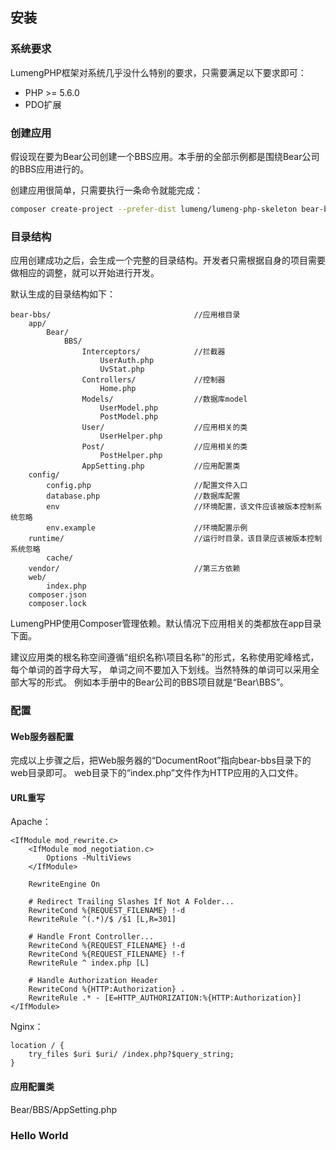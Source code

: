 ## 安装

### 系统要求

LumengPHP框架对系统几乎没什么特别的要求，只需要满足以下要求即可：

* PHP >= 5.6.0
* PDO扩展

### 创建应用

假设现在要为Bear公司创建一个BBS应用。本手册的全部示例都是围绕Bear公司的BBS应用进行的。

创建应用很简单，只需要执行一条命令就能完成：
```bash
composer create-project --prefer-dist lumeng/lumeng-php-skeleton bear-bbs
```

### 目录结构

应用创建成功之后，会生成一个完整的目录结构。开发者只需根据自身的项目需要做相应的调整，就可以开始进行开发。

默认生成的目录结构如下：
```
bear-bbs/                                //应用根目录
    app/
        Bear/
            BBS/
                Interceptors/            //拦截器
                    UserAuth.php
                    UvStat.php
                Controllers/             //控制器
                    Home.php
                Models/                  //数据库model
                    UserModel.php
                    PostModel.php
                User/                    //应用相关的类
                    UserHelper.php
                Post/                    //应用相关的类
                    PostHelper.php
                AppSetting.php           //应用配置类
    config/
        config.php                       //配置文件入口
        database.php                     //数据库配置
        env                              //环境配置，该文件应该被版本控制系统忽略
        env.example                      //环境配置示例
    runtime/                             //运行时目录，该目录应该被版本控制系统忽略
        cache/
    vendor/                              //第三方依赖
    web/
        index.php
    composer.json
    composer.lock
```

LumengPHP使用Composer管理依赖。默认情况下应用相关的类都放在app目录下面。

建议应用类的根名称空间遵循“组织名称\项目名称”的形式，名称使用驼峰格式，每个单词的首字母大写，
单词之间不要加入下划线。当然特殊的单词可以采用全部大写的形式。
例如本手册中的Bear公司的BBS项目就是“Bear\BBS”。

### 配置

#### Web服务器配置

完成以上步骤之后，把Web服务器的“DocumentRoot”指向bear-bbs目录下的web目录即可。
web目录下的“index.php”文件作为HTTP应用的入口文件。

#### URL重写



Apache：
```
<IfModule mod_rewrite.c>
    <IfModule mod_negotiation.c>
        Options -MultiViews
    </IfModule>

    RewriteEngine On

    # Redirect Trailing Slashes If Not A Folder...
    RewriteCond %{REQUEST_FILENAME} !-d
    RewriteRule ^(.*)/$ /$1 [L,R=301]

    # Handle Front Controller...
    RewriteCond %{REQUEST_FILENAME} !-d
    RewriteCond %{REQUEST_FILENAME} !-f
    RewriteRule ^ index.php [L]

    # Handle Authorization Header
    RewriteCond %{HTTP:Authorization} .
    RewriteRule .* - [E=HTTP_AUTHORIZATION:%{HTTP:Authorization}]
</IfModule>
```

Nginx：
```
location / {
    try_files $uri $uri/ /index.php?$query_string;
}
```

#### 应用配置类

Bear/BBS/AppSetting.php

### Hello World

